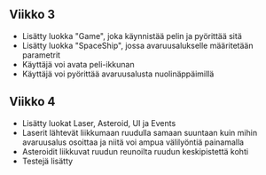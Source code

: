## Viikko 3
- Lisätty luokka "Game", joka käynnistää pelin ja pyörittää sitä
- Lisätty luokka "SpaceShip", jossa avaruusalukselle määritetään parametrit
- Käyttäjä voi avata peli-ikkunan
- Käyttäjä voi pyörittää avaruusalusta nuolinäppäimillä

## Viikko 4
- Lisätty luokat Laser, Asteroid, UI ja Events
- Laserit lähtevät liikkumaan ruudulla samaan suuntaan kuin mihin avaruusalus osoittaa ja niitä voi ampua välilyöntiä painamalla
- Asteroidit liikkuvat ruudun reunoilta ruudun keskipistettä kohti
- Testejä lisätty
